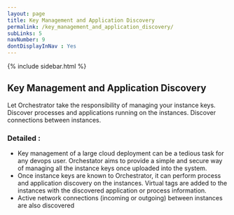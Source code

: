 ```yaml
---
layout: page
title: Key Management and Application Discovery
permalink: /key_management_and_application_discovery/
subLinks: 5
navNumber: 9
dontDisplayInNav : Yes
---
```

<div class='mainContent'>
<div class='sidebar-wrapper'>
{% include sidebar.html %}
</div>
<div class='content-area'>
<h2>Key Management and Application Discovery</h2>
<p>
Let Orchestrator take the responsibility of managing your instance keys. Discover processes and applications running on the instances. Discover connections between instances.</p>

<h3>Detailed :</h2>
<ul>
<li>Key management of a large cloud deployment can be a tedious task for any devops user. Orchestator aims to provide a simple and secure way of managing all the instance keys once uploaded into the system.</li>
<li>Once instance keys are known to Orchestrator, it can perform process and application discovery on the instances. Virtual tags are added to the instances with the discovered application or process information.</li>
<li>Active network connections (incoming or outgoing) between instances are also discovered 
</li>
</ul>
</div>
</div>